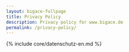 ```yaml
---
layout: bigace-fullpage
title: Privacy Policy
description: Privacy policy for www.bigace.de
permalink: /privacy-policy/
---
```

{% include core/datenschutz-en.md %}